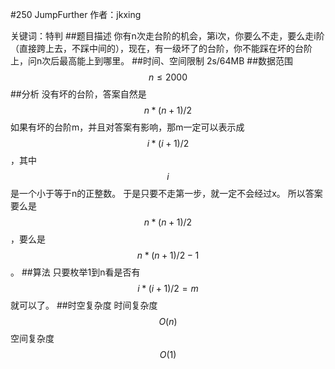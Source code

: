 
#250 JumpFurther
作者：jkxing

关键词：特判
##题目描述
你有n次走台阶的机会，第i次，你要么不走，要么走i阶（直接跨上去，不踩中间的），现在，有一级坏了的台阶，你不能踩在坏的台阶上，问n次后最高能上到哪里。
##时间、空间限制
2s/64MB
##数据范围
$$n\le 2000$$
##分析
没有坏的台阶，答案自然是$$n*(n+1)/2$$
如果有坏的台阶m，并且对答案有影响，那m一定可以表示成$$i*(i+1)/2$$，其中$$i$$是一个小于等于n的正整数。
于是只要不走第一步，就一定不会经过x。
所以答案要么是$$n*(n+1)/2$$，要么是$$n*(n+1)/2-1$$。
##算法
只要枚举1到n看是否有$$i*(i+1)/2=m$$就可以了。
##时空复杂度
时间复杂度$$O(n)$$
空间复杂度$$O(1)$$
